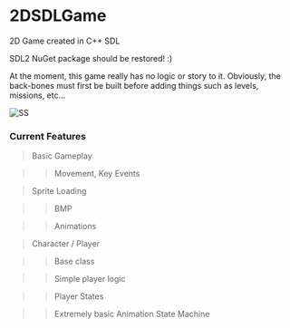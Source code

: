 # 2DSDLGame
2D Game created in C++ SDL

SDL2 NuGet package should be restored! :)

At the moment, this game really has no logic or story to it. Obviously, the back-bones must first be built before adding things such as levels, missions, etc...

![SS](https://raw.githubusercontent.com/ZenXChaos/2DSDLGame/master/SDLGame-SS3.gif)

### Current Features

> Basic Gameplay

>> Movement, Key Events


> Sprite Loading

>> BMP

>> Animations


> Character / Player

>> Base class

>> Simple player logic

>> Player States

>> Extremely basic Animation State Machine
